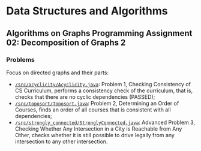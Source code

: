 # Data Structures and Algorithms
## Algorithms on Graphs Programming Assignment 02: Decomposition of Graphs 2
### Problems
Focus on directed graphs and their parts:
* [`/src/acyclicity/Acyclicity.java`](src/acyclicity/Acyclicity.java): Problem 1, Checking Consistency of CS Curriculum, performs a consistency check of the curriculum, that is, checks that there are no cyclic dependencies (PASSED);
* [`/src/toposort/Toposort.java`](src/toposort/Toposort.java): Problem 2, Determining an Order of Courses, finds an order of all courses that is consistent with all dependencies;
* [`/src/strongly_connected/StronglyConnected.java`](src/strongly_connected/StronglyConnected.java): Advanced Problem 3, Checking Whether Any Intersection in a City is Reachable from Any Other, checks whether it is still possible to drive legally from any intersection to any other intersection.
